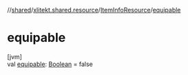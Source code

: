 //[shared](../../../index.md)/[xlitekt.shared.resource](../index.md)/[ItemInfoResource](index.md)/[equipable](equipable.md)

# equipable

[jvm]\
val [equipable](equipable.md): [Boolean](https://kotlinlang.org/api/latest/jvm/stdlib/kotlin/-boolean/index.html) = false
